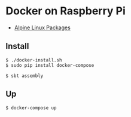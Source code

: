 # Docker on Raspberry Pi

* [Alpine Linux Packages](https://pkgs.alpinelinux.org/packages)

## Install

```
$ ./docker-install.sh
$ sudo pip install docker-compose
```

```
$ sbt assembly
```

## Up

```
$ docker-compose up
```
